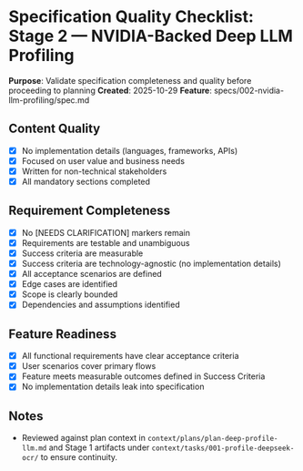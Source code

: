 # Specification Quality Checklist: Stage 2 — NVIDIA-Backed Deep LLM Profiling

**Purpose**: Validate specification completeness and quality before proceeding to planning
**Created**: 2025-10-29
**Feature**: specs/002-nvidia-llm-profiling/spec.md

## Content Quality

- [X] No implementation details (languages, frameworks, APIs)
- [X] Focused on user value and business needs
- [X] Written for non-technical stakeholders
- [X] All mandatory sections completed

## Requirement Completeness

- [X] No [NEEDS CLARIFICATION] markers remain
- [X] Requirements are testable and unambiguous
- [X] Success criteria are measurable
- [X] Success criteria are technology-agnostic (no implementation details)
- [X] All acceptance scenarios are defined
- [X] Edge cases are identified
- [X] Scope is clearly bounded
- [X] Dependencies and assumptions identified

## Feature Readiness

- [X] All functional requirements have clear acceptance criteria
- [X] User scenarios cover primary flows
- [X] Feature meets measurable outcomes defined in Success Criteria
- [X] No implementation details leak into specification

## Notes

- Reviewed against plan context in `context/plans/plan-deep-profile-llm.md` and Stage 1 artifacts under `context/tasks/001-profile-deepseek-ocr/` to ensure continuity.
